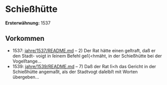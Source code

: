 # Schießhütte

**Ersterwähnung:** 1537

## Vorkommen
- 1537: [jahre/1537/README.md](../jahre/1537/README.md) – 2) Der Rat hätte einen geſtraft, daß er den Stadt-
voigt in ſeinem Befehl geſ{<hmäht, in der Schießhütte bei
der Vogelſtange...
- 1539: [jahre/1539/README.md](../jahre/1539/README.md) – 7) Daß der Rat ſi<h das Gericht in der Schießhütte
angemaßt, als der Stadtvogt daſelbſt mit Worten übergeben...
